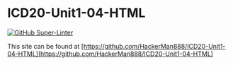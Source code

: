 # ICD20-Unit1-04-HTML

[![GitHub Super-Linter](https://github.com/HackerMan888/ICD20-Unit1-04-HTML/workflows/Lint%20Code%20Base/badge.svg)](https://github.com/marketplace/actions/super-linter)

This site can be found at [https://github.com/HackerMan888/ICD20-Unit1-04-HTML](https://github.com/HackerMan888/ICD20-Unit1-04-HTML)